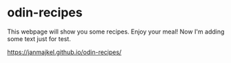 # odin-recipes
This webpage will show you some recipes.
Enjoy your meal!
Now I'm adding some text just for test.

https://janmajkel.github.io/odin-recipes/
